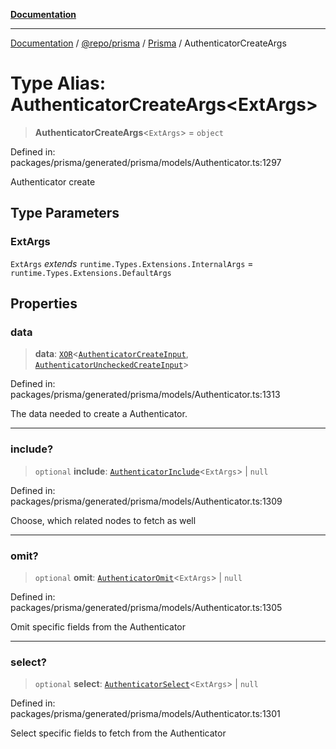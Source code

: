 [**Documentation**](../../../../../README.md)

***

[Documentation](../../../../../README.md) / [@repo/prisma](../../../README.md) / [Prisma](../README.md) / AuthenticatorCreateArgs

# Type Alias: AuthenticatorCreateArgs\<ExtArgs\>

> **AuthenticatorCreateArgs**\<`ExtArgs`\> = `object`

Defined in: packages/prisma/generated/prisma/models/Authenticator.ts:1297

Authenticator create

## Type Parameters

### ExtArgs

`ExtArgs` *extends* `runtime.Types.Extensions.InternalArgs` = `runtime.Types.Extensions.DefaultArgs`

## Properties

### data

> **data**: [`XOR`](XOR.md)\<[`AuthenticatorCreateInput`](AuthenticatorCreateInput.md), [`AuthenticatorUncheckedCreateInput`](AuthenticatorUncheckedCreateInput.md)\>

Defined in: packages/prisma/generated/prisma/models/Authenticator.ts:1313

The data needed to create a Authenticator.

***

### include?

> `optional` **include**: [`AuthenticatorInclude`](AuthenticatorInclude.md)\<`ExtArgs`\> \| `null`

Defined in: packages/prisma/generated/prisma/models/Authenticator.ts:1309

Choose, which related nodes to fetch as well

***

### omit?

> `optional` **omit**: [`AuthenticatorOmit`](AuthenticatorOmit.md)\<`ExtArgs`\> \| `null`

Defined in: packages/prisma/generated/prisma/models/Authenticator.ts:1305

Omit specific fields from the Authenticator

***

### select?

> `optional` **select**: [`AuthenticatorSelect`](AuthenticatorSelect.md)\<`ExtArgs`\> \| `null`

Defined in: packages/prisma/generated/prisma/models/Authenticator.ts:1301

Select specific fields to fetch from the Authenticator
